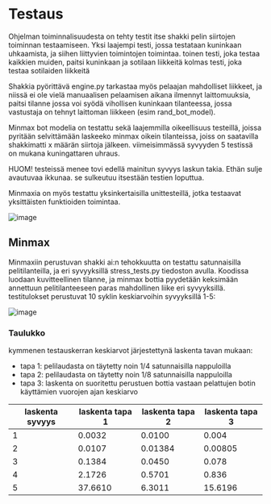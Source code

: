 # Testaus
Ohjelman toiminnalisuudesta on tehty testit itse shakki pelin siirtojen toiminnan testaamiseen.
Yksi laajempi testi, jossa testataan kuninkaan uhkaamista, ja siihen liittyvien toimintojen toimintaa.
toinen testi, joka testaa kaikkien muiden, paitsi kuninkaan ja sotilaan liikkeitä
kolmas testi, joka testaa sotilaiden liikkeitä

Shakkia pyörittävä engine.py tarkastaa myös pelaajan mahdolliset liikkeet, ja niissä ei ole vielä manuaalisen pelaamisen aikana ilmennyt laittomuuksia, paitsi tilanne jossa voi syödä vihollisen kuninkaan tilanteessa, jossa vastustaja on tehnyt laittoman liikkeen (esim rand_bot_model). 

Minmax bot modelia on testattu sekä laajemmilla oikeellisuus testeillä, joissa pyritään selvittämään laskeeko minmax oikein tilanteissa, joiss on saatavilla shakkimatti x määrän siirtoja jälkeen. viimeisimmässä syvyyden 5 testissä on mukana kuningattaren uhraus.

HUOM! testeissä menee tovi edellä mainitun syvyys laskun takia. Ethän sulje avautuvaa ikkunaa. se sulkeutuu itsestään testien loputtua.

Minmaxia on myös testattu yksinkertaisilla unittesteillä, jotka testaavat yksittäisten funktioiden toimintaa.

![image](https://user-images.githubusercontent.com/117186747/219961872-72ccd88a-3e40-4440-9484-499110ac1269.png)


## Minmax
Minmaxiin perustuvan shakki ai:n tehokkuutta on testattu satunnaisilla pelitilanteilla, ja eri syvyyksillä stress_tests.py tiedoston avulla. Koodissa luodaan kuvitteellinen tilanne, ja minmax bottia pyydetään keksimään annettuun pelitilanteeseen paras mahdollinen liike eri syvyyksillä. testitulokset perustuvat 10 syklin keskiarvoihin syvyyksillä 1-5:

![image](https://user-images.githubusercontent.com/117186747/218524498-08f4c503-dd9b-4abf-bcbf-593807fbf3cb.png)

### Taulukko
kymmenen testauskerran keskiarvot järjestettynä laskenta tavan mukaan:
- tapa 1: pelilaudasta on täytetty noin 1/4 satunnaisilla nappuloilla
- tapa 2: pelilaudasta on täytetty noin 1/8 satunnaisilla nappuloilla
- tapa 3: laskenta on suoritettu perustuen bottia vastaan pelattujen botin käyttämien vuorojen ajan keskiarvo


| laskenta syvyys | laskenta tapa 1 | laskenta tapa 2 | laskenta tapa 3 |
|---|---|---|---|
| 1 | 0.0032   | 0.0100   | 0.004    |
| 2 | 0.0107   | 0.01384  | 0.00805  |
| 3 | 0.1384   | 0.0450   | 0.078    |
| 4 | 2.1726   | 0.5701   | 0.836    |
| 5 | 37.6610  | 6.3011   | 15.6196  |



